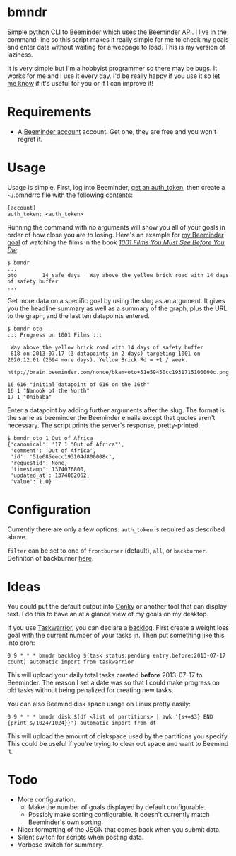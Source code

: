bmndr
=====

Simple python CLI to [Beeminder](https://www.beeminder.com/) which uses the [Beeminder API](https://www.beeminder.com/api). I live in the command-line so this script makes it really simple for me to check my goals and enter data without waiting for a webpage to load. This is my version of laziness.

It is very simple but I'm a hobbyist programmer so there may be bugs. It works for me and I use it every day. I'd be really happy if you use it so [let me know](https://twitter.com/bryankam) if it's useful for you or if I can improve it!

Requirements
============

* A [Beeminder account](https://www.beeminder.com/users/sign_up) account. Get one, they are free and you won't regret it.

Usage
=====

Usage is simple. First, log into Beeminder, [get an auth_token](https://www.beeminder.com/api/v1/auth_token.json), then create a ~/.bmndrrc file with the following contents:

    [account]
    auth_token: <auth_token>

Running the command with no arguments will show you all of your goals in order of how close you are to losing. Here's an example for [my Beeminder goal](https://www.beeminder.com/bkam/oto) of watching the films in the book [_1001 Films You Must See Before You Die_](http://msls.net/films/):

    $ bmndr
    ...
    oto        14 safe days   Way above the yellow brick road with 14 days of safety buffer
    ...

Get more data on a specific goal by using the slug as an argument. It gives you the headline summary as well as a summary of the graph, plus the URL to the graph, and the last ten datapoints entered.

    $ bmndr oto
    ::: Progress on 1001 Films :::

     Way above the yellow brick road with 14 days of safety buffer 
     618 on 2013.07.17 (3 datapoints in 2 days) targeting 1001 on
    2020.12.01 (2694 more days). Yellow Brick Rd = +1 / week. 

    http://brain.beeminder.com/nonce/bkam+oto+51e59450cc1931715100000c.png

    16 616 "initial datapoint of 616 on the 16th"
    16 1 "Nanook of the North"
    17 1 "Onibaba"

Enter a datapoint by adding further arguments after the slug. The format is the same as beeminder the Beeminder emails except that quotes aren't necessary. The script prints the server's response, pretty-printed.

    $ bmndr oto 1 Out of Africa
    {'canonical': '17 1 "Out of Africa"',
     'comment': 'Out of Africa',
     'id': '51e685eecc193104d800008c',
     'requestid': None,
     'timestamp': 1374076800,
     'updated_at': 1374062062,
     'value': 1.0}

Configuration
=============

Currently there are only a few options. `auth_token` is required as described above.

`filter` can be set to one of `frontburner` (default), `all`, or `backburner`. Definiton of backburner [here](http://blog.beeminder.com/glossary/#b).

Ideas
=====

You could put the default output into [Conky](http://conky.sourceforge.net/) or another tool that can display text. I do this to have an at a glance view of my goals on my desktop.

If you use [Taskwarrior](http://taskwarrior.org/projects/show/taskwarrior), you can declare a [backlog](http://markforster.squarespace.com/blog/2009/8/31/backlog-method.html). First create a weight loss goal with the current number of your tasks in. Then put something like this into cron:

    0 9 * * * bmndr backlog $(task status:pending entry.before:2013-07-17 count) automatic import from taskwarrior

This will upload your daily total tasks created __before__ 2013-07-17 to Beeminder. The reason I set a date was so that I could make progress on old tasks without being penalized for creating new tasks.

You can also Beemind disk space usage on Linux pretty easily:

    0 9 * * * bmndr disk $(df <list of partitions> | awk '{s+=$3} END {print s/1024/1024}}') automatic import from df

This will upload the amount of diskspace used by the partitions you specify. This could be useful if you're trying to clear out space and want to Beemind it.

Todo
====

* More configuration.
  * Make the number of goals displayed by default configurable.
  * Possibly make sorting configurable. It doesn't currently match Beeminder's own sorting.
* Nicer formatting of the JSON that comes back when you submit data.
* Silent switch for scripts when posting data.
* Verbose switch for summary.
